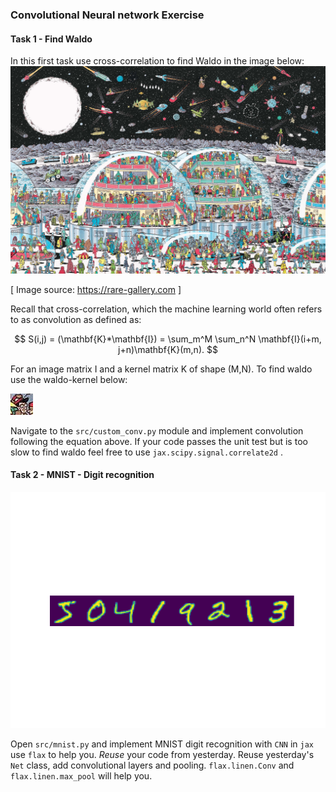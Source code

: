 ### Convolutional Neural network Exercise

#### Task 1 - Find Waldo
In this first task use cross-correlation to find Waldo in the image below:
![where_is_waldo](./data/waldo/waldo_space.jpg)

[ Image source: https://rare-gallery.com ]


Recall that cross-correlation, which the machine learning world often refers to as convolution as defined as:

$$ S(i,j) = (\mathbf{K}*\mathbf{I}) = \sum_m^M \sum_n^N \mathbf{I}(i+m, j+n)\mathbf{K}(m,n). $$

For an image matrix I and a kernel matrix K of shape (M,N). To find waldo use the waldo-kernel below:

![waldo](./data/waldo/waldo_small.jpg)

Navigate to the `src/custom_conv.py` module and implement convolution following the equation above.
If your code passes the unit test but is too slow to find waldo feel free to use `jax.scipy.signal.correlate2d` .



#### Task 2 - MNIST - Digit recognition

![mnist](./figures/mnist.png)

Open `src/mnist.py` and implement MNIST digit recognition with `CNN` in `jax` use `flax` to help you. *Reuse* your code from yesterday.
Reuse yesterday's `Net` class, add convolutional layers and pooling.
`flax.linen.Conv` and `flax.linen.max_pool` will help you.
